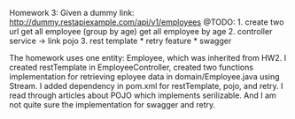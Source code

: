 Homework 3:
Given a dummy link:
http://dummy.restapiexample.com/api/v1/employees
@TODO:
	1. create two url 
		get all employee  (group by age)
		get all employee by age 
	2. controller 
	    service  ->  link
   	    pojo
	3. rest template
	* retry feature
	* swagger
  
  The homework uses one entity: Employee, which was inherited from HW2.
  I created restTemplate in EmployeeController, created two functions implementation for retrieving eployee data in domain/Employee.java using Stream.
  I added dependency in pom.xml for restTemplate, pojo, and retry.
  I read through articles about POJO which implements serilizable. And I am not quite sure the implementation for swagger and retry.
